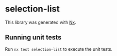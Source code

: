 # selection-list

This library was generated with [Nx](https://nx.dev).

## Running unit tests

Run `nx test selection-list` to execute the unit tests.
